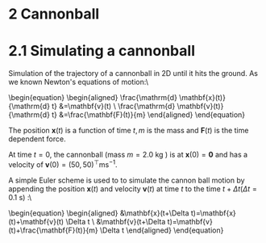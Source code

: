 # 2 Cannonball
# 2.1 Simulating a cannonball

Simulation of the trajectory of a cannonball in $2 \mathrm{D}$ until it hits the ground. As we known Newton's equations of motion:\\

\begin{equation}
\begin{aligned}
\frac{\mathrm{d} \mathbf{x}(t)}{\mathrm{d} t} &=\mathbf{v}(t) \\
\frac{\mathrm{d} \mathbf{v}(t)}{\mathrm{d} t} &=\frac{\mathbf{F}(t)}{m}
\end{aligned}
\end{equation}

The position $\mathbf{x}(t)$ is a function of time $t, m$ is the mass and $\mathbf{F}(t)$ is the time dependent force.

At time $t=0$, the cannonball (mass $m=2.0 \mathrm{~kg}$ ) is at $\mathbf{x}(0)=\mathbf{0}$ and has a velocity of $\mathbf{v}(0)=(50,50)^{\top} \mathrm{m} \mathrm{s}^{-1}$.

A simple Euler scheme is used to to simulate the cannon ball motion by appending the position $\mathbf{x}(t)$ and velocity $\mathbf{v}(t)$ at time $t$ to the time $t+\Delta t(\Delta t=0.1 \mathrm{~s})$ :\\

\begin{equation}
\begin{aligned}
&\mathbf{x}(t+\Delta t)=\mathbf{x}(t)+\mathbf{v}(t) \Delta t \\
&\mathbf{v}(t+\Delta t)=\mathbf{v}(t)+\frac{\mathbf{F}(t)}{m} \Delta t
\end{aligned}
\end{equation}
